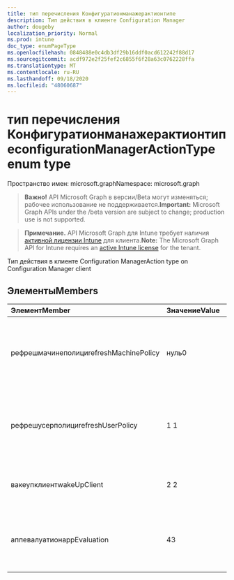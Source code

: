 ```yaml
---
title: тип перечисления Конфигуратионманажерактионтипе
description: Тип действия в клиенте Configuration Manager
author: dougeby
localization_priority: Normal
ms.prod: intune
doc_type: enumPageType
ms.openlocfilehash: 0848488e0c4db3df29b16ddf0acd612242f88d17
ms.sourcegitcommit: acdf972e2f25fef2c6855f6f28a63c0762228ffa
ms.translationtype: MT
ms.contentlocale: ru-RU
ms.lasthandoff: 09/18/2020
ms.locfileid: "48060687"
---
```

# <a name="configurationmanageractiontype-enum-type"></a><span data-ttu-id="a8e5b-103">тип перечисления Конфигуратионманажерактионтипе</span><span class="sxs-lookup"><span data-stu-id="a8e5b-103">configurationManagerActionType enum type</span></span>

<span data-ttu-id="a8e5b-104">Пространство имен: microsoft.graph</span><span class="sxs-lookup"><span data-stu-id="a8e5b-104">Namespace: microsoft.graph</span></span>

> <span data-ttu-id="a8e5b-105">**Важно!** API Microsoft Graph в версии/Beta могут изменяться; рабочее использование не поддерживается.</span><span class="sxs-lookup"><span data-stu-id="a8e5b-105">**Important:** Microsoft Graph APIs under the /beta version are subject to change; production use is not supported.</span></span>

> <span data-ttu-id="a8e5b-106">**Примечание.** API Microsoft Graph для Intune требует наличия [активной лицензии Intune](https://go.microsoft.com/fwlink/?linkid=839381) для клиента.</span><span class="sxs-lookup"><span data-stu-id="a8e5b-106">**Note:** The Microsoft Graph API for Intune requires an [active Intune license](https://go.microsoft.com/fwlink/?linkid=839381) for the tenant.</span></span>

<span data-ttu-id="a8e5b-107">Тип действия в клиенте Configuration Manager</span><span class="sxs-lookup"><span data-stu-id="a8e5b-107">Action type on Configuration Manager client</span></span>

## <a name="members"></a><span data-ttu-id="a8e5b-108">Элементы</span><span class="sxs-lookup"><span data-stu-id="a8e5b-108">Members</span></span>
|<span data-ttu-id="a8e5b-109">Элемент</span><span class="sxs-lookup"><span data-stu-id="a8e5b-109">Member</span></span>|<span data-ttu-id="a8e5b-110">Значение</span><span class="sxs-lookup"><span data-stu-id="a8e5b-110">Value</span></span>|<span data-ttu-id="a8e5b-111">Описание</span><span class="sxs-lookup"><span data-stu-id="a8e5b-111">Description</span></span>|
|:---|:---|:---|
|<span data-ttu-id="a8e5b-112">рефрешмачинеполици</span><span class="sxs-lookup"><span data-stu-id="a8e5b-112">refreshMachinePolicy</span></span>|<span data-ttu-id="a8e5b-113">нуль</span><span class="sxs-lookup"><span data-stu-id="a8e5b-113">0</span></span>|<span data-ttu-id="a8e5b-114">Обновление политики компьютера в клиенте Configuration Manager</span><span class="sxs-lookup"><span data-stu-id="a8e5b-114">Refresh machine policy on Configuration Manager client</span></span>|
|<span data-ttu-id="a8e5b-115">рефрешусерполици</span><span class="sxs-lookup"><span data-stu-id="a8e5b-115">refreshUserPolicy</span></span>|<span data-ttu-id="a8e5b-116">1 </span><span class="sxs-lookup"><span data-stu-id="a8e5b-116">1</span></span>|<span data-ttu-id="a8e5b-117">Обновление политики пользователя в клиенте Configuration Manager</span><span class="sxs-lookup"><span data-stu-id="a8e5b-117">Refresh user policy on Configuration Manager client</span></span>|
|<span data-ttu-id="a8e5b-118">вакеупклиент</span><span class="sxs-lookup"><span data-stu-id="a8e5b-118">wakeUpClient</span></span>|<span data-ttu-id="a8e5b-119">2 </span><span class="sxs-lookup"><span data-stu-id="a8e5b-119">2</span></span>|<span data-ttu-id="a8e5b-120">Пробуждение клиента Configuration Manager</span><span class="sxs-lookup"><span data-stu-id="a8e5b-120">Wake up Configuration Manager client</span></span>|
|<span data-ttu-id="a8e5b-121">аппевалуатион</span><span class="sxs-lookup"><span data-stu-id="a8e5b-121">appEvaluation</span></span>|<span data-ttu-id="a8e5b-122">4</span><span class="sxs-lookup"><span data-stu-id="a8e5b-122">3</span></span>|<span data-ttu-id="a8e5b-123">Оценка политики применения в клиенте Configuration Manager</span><span class="sxs-lookup"><span data-stu-id="a8e5b-123">Evaluation application policy on Configuration Manager client</span></span>|






